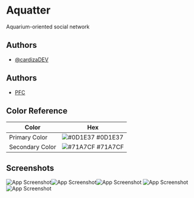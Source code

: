 # Aquatter

Aquarium-oriented social network

## Authors

- [@cardizaDEV](https://github.com/cardizaDEV)

## Authors

- [PFC](https://docs.google.com/document/d/1_say1Lq2MvkEPrPKQE16s6KCpXCOC6NXigZvFnUBtFQ/edit?usp=sharing)

## Color Reference

| Color             | Hex                                                                |
| ----------------- | ------------------------------------------------------------------ |
| Primary Color | ![#0D1E37](https://via.placeholder.com/10/0D1E37?text=+) #0D1E37 |
| Secondary Color | ![#71A7CF](https://via.placeholder.com/10/71A7CF?text=+) #71A7CF |


## Screenshots

![App Screenshot](https://i.imgur.com/KnsCQ1B.jpeg)![App Screenshot](https://i.imgur.com/julTMBs.jpeg)![App Screenshot](https://i.imgur.com/2Vzd5Sq.jpeg)
![App Screenshot](https://i.imgur.com/VZGfHpl.jpeg)![App Screenshot](https://i.imgur.com/YrbDjyE.jpeg)

